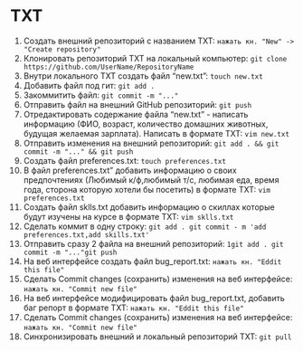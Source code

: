 # TXT
1. Создать внешний репозиторий c названием TXT: `нажать кн. "New" -> "Create repository"`
2. Клонировать репозиторий TXT на локальный компьютер: `git clone https://github.com/UserName/RepositoryName`
3. Внутри локального TXT создать файл “new.txt”: `touch new.txt`
4. Добавить файл под гит: `git add .`
5. Закоммитить файл: `git commit -m "..."`
6. Отправить файл на внешний GitHub репозиторий: `git push`
7. Отредактировать содержание файла “new.txt” - написать информацию (ФИО, возраст, количество домашних животных, будущая желаемая зарплата). Написать в формате TXT: `vim new.txt`
8. Отправить изменения на внешний репозиторий: `git add . && git commit -m "..." && git push`
9. Создать файл preferences.txt: `touch preferences.txt`
10. В файл preferences.txt” добавить информацию о своих предпочтениях (Любимый к/ф,любимый т/с, любимая еда, время года, сторона которую хотели бы посетить) в формате TXT: `vim preferences.txt`
11. Создать файл sklls.txt добавить информацию о скиллах которые будут изучены на курсе в формате TXT: `vim sklls.txt`
12. Сделать коммит в одну строку: `git add . git commit - m 'add preferences.txt,add skills.txt'`
13. Отправить сразу 2 файла на внешний репозиторий: `1git add . git commit -m "..."git push`
14. На веб интерфейсе создать файл bug_report.txt: `нажать кн. "Eddit this file"`
15. Сделать Commit changes (сохранить) изменения на веб интерфейсе: `нажать кн. "Commit new file"`
16. На веб интерфейсе модифицировать файл bug_report.txt, добавить баг репорт в формате TXT: `нажать кн. "Eddit this file"`
17. Сделать Commit changes (сохранить) изменения на веб интерфейсе: `нажать кн. "Commit new file"`
18. Синхронизировать внешний и локальный репозиторий TXT: `git pull`